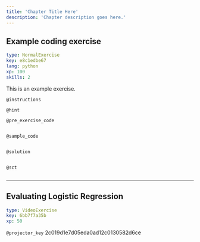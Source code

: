 ```yaml
---
title: 'Chapter Title Here'
description: 'Chapter description goes here.'
---
```


## Example coding exercise

```yaml
type: NormalExercise
key: e8c1edbe67
lang: python
xp: 100
skills: 2
```

This is an example exercise.

`@instructions`


`@hint`


`@pre_exercise_code`
```{python}

```

`@sample_code`
```{python}

```

`@solution`
```{python}

```

`@sct`
```{python}

```

---

## Evaluating Logistic Regression

```yaml
type: VideoExercise
key: 6bb7f7a35b
xp: 50
```

`@projector_key`
2c019d1e7d05eda0ad12c0130582d6ce
